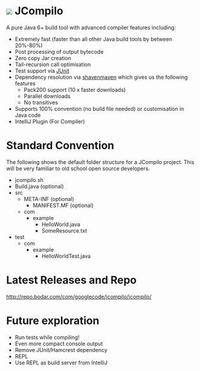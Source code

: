 <h1><img src="https://raw.githubusercontent.com/wiki/bodar/jcompilo/logo.png" align="bottom"/> JCompilo</h1>

A pure Java 6+ build tool with advanced compiler features including:

  * Extremely fast (faster than all other Java build tools by between 20%-80%)
  * Post processing of output bytecode
  * Zero copy Jar creation
  * Tail-recursion call optimisation
  * Test support via [JUnit](http://www.junit.org/)
  * Dependency resolution via [shavenmaven](http://code.google.com/p/shavenmaven/) which gives us the following features
    * Pack200 support (10 x faster downloads)
    * Parallel downloads
    * No transitives
  * Supports 100% convention (no build file needed) or customisation in Java code
  * IntelliJ Plugin (For Compiler)

# Standard Convention #

The following shows the default folder structure for a JCompilo project. This will be very familiar to old school open source developers.

  * jcompilo.sh
  * Build.java (optional)
  * src
    * META-INF (optional)
      * MANIFEST.MF (optional)
    * com
      * example
        * HelloWorld.java
        * SomeResource.txt
  * test
    * com
      * example
        * HelloWorldTest.java

# Latest Releases and Repo #
http://repo.bodar.com/com/googlecode/jcompilo/jcompilo/


# Future exploration #

  * Run tests while compiling!
  * Even more compact console output
  * Remove JUnit/Hamcrest dependency
  * REPL
  * Use REPL as build server from IntelliJ
